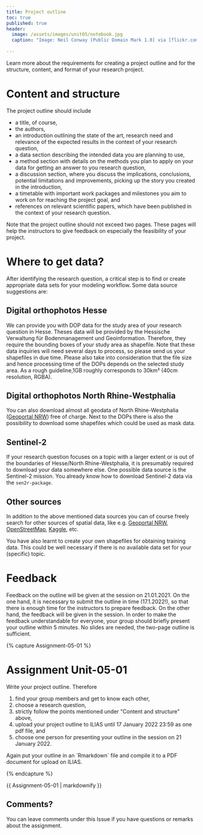 ```yaml
---
title: Project outline
toc: true
published: true
header:
  image: /assets/images/unit05/notebook.jpg
  caption: "Image: Neil Conway [Public Domain Mark 1.0] via [flickr.com](https://www.flickr.com/photos/neilconway/5625707813/in/photostream/)"
 
---
```

   
Learn more about the requirements for creating a project outline and for the structure, content, and format of your research project.


# Content and structure
The project outline should include
* a title, of course, 
* the authors,
* an introduction outlining the state of the art, research need and relevance of the expected results in the context of your research question,
* a data section describing the intended data you are planning to use,
* a method section with details on the methods you plan to apply on your data for getting an answer to you research question,
* a discussion section, where you discuss the implications, conclusions, potential limitations and improvements, picking up the story you created in the introduction, 
* a timetable with important work packages and milestones you aim to work on for reaching the project goal, and 
* references on relevant scientific papers, which have been published in the context of your research question.

Note that the project outline should not exceed two pages.
These pages will help the instructors to give feedback on especially the feasibility of your project. 

# Where to get data?
After identifying the research question, a critical step is to find or create appropriate data sets for your modeling workflow.
Some data source suggestions are:

## Digital orthophotos Hesse

We can provide you with DOP data for the study area of your research question in Hesse.
Theses data will be provided by the Hessische Verwaltung für Bodenmanagement und Geoinformation.
Therefore, they require the  bounding boxes of your study area as shapefile.
Note that these data inquiries will need several days to process, so please send us your shapefiles in due time.
Please also take into consideration that the file size and hence processing time of the DOPs depends on the selected study area.
As a rough guideline,1GB roughly corresponds to 30km² (40cm resolution, RGBA).


## Digital orthophotos North Rhine-Westphalia
You can also download almost all geodata of North Rhine-Westphalia ([Geoportal NRW](https://www.geoportal.nrw/)) free of charge.
Next to the DOPs there is also the possibility to download some shapefiles which could be used as mask data.
   
   
## Sentinel-2
If your research question focuses on a topic with a larger extent or is out of the boundaries of Hesse/North Rhine-Westphalia, it is presumably required to download your data somewhere else. One possible data source is the Sentinel-2 mission. You already know how to download Sentinel-2 data via the `sen2r-package`.
   
## Other sources
In addition to the above mentioned data sources you can of course freely search for other sources of spatial data, 
like e.g. [Geoportal NRW](https://www.geoportal.nrw/), [OpenStreetMap](https://www.openstreetmap.de/), [Kaggle](https://www.kaggle.com/), etc.

You have also learnt to create your own shapefiles for obtaining training data. 
This could be well necessary if there is no available data set for your (specific) topic.


   



# Feedback
Feedback on the outline will be given at the session on 21.01.2021. On the one hand, it is necessary to submit the outline in time (17.1.2022!), so that there is enough time for the instructors to prepare feedback. On the other hand, the feedback will be given in the session. In order to make the feedback understandable for everyone, your group should briefly present your outline within 5 minutes. No slides are needed, the two-page outline is sufficient.


{% capture Assignment-05-01 %}

# Assignment Unit-05-01
Write your project outline. Therefore
1. find your group members and get to know each other,
2. choose a research question,
3. strictly follow the points mentioned under "Content and structure" above,
4. upload your project outline to ILIAS until 17 January 2022 23:59 as one pdf file, and 
5. choose one person for presenting your outline in the session on 21 January 2022.

Again put your outline in an ´Rmarkdown´ file and compile it to a PDF document for upload on ILIAS.

{% endcapture %}
<div class="notice--success">
  {{ Assignment-05-01 | markdownify }}
</div>   



## Comments?
You can leave comments under this Issue if you have questions or remarks about the assignment. 



<script src="https://utteranc.es/client.js"
        repo="GeoMOER/geoAI"
        issue-term="GeoAI_2021_unit_05_01_project_outline"
        theme="github-light"
        crossorigin="anonymous"
        async>
</script>

